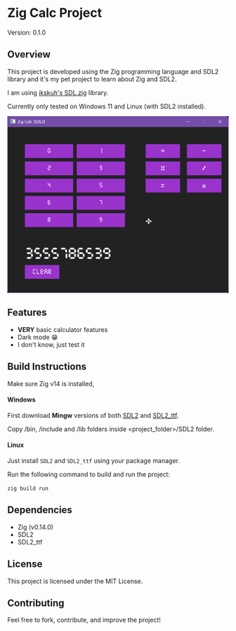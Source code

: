 # Zig Calc Project

Version: 0.1.0

## Overview
This project is developed using the Zig programming language and SDL2 library and it's my pet project to learn about Zig and SDL2. 

I am using [ikskuh's SDL.zig](https://github.com/ikskuh/SDL.zig) library.

Currently only tested on Windows 11 and Linux (with SDL2 installed).

![Preview](image.png)

## Features
- **VERY** basic calculator features
- Dark mode 😁
- I don't know, just test it

## Build Instructions
Make sure Zig v14 is installed,
#### Windows
First download **Mingw** versions of both [SDL2](https://github.com/libsdl-org/SDL/releases/tag/release-2.32.8) and [SDL2_ttf](https://github.com/libsdl-org/SDL_ttf/releases/tag/release-2.24.0).

Copy /bin, /include and /lib folders inside <project_folder>/SDL2 folder.

#### Linux
Just install `SDL2` and `SDL2_ttf` using your package manager.

Run the following command to build and run the project:

`zig build run`

## Dependencies
- Zig (v0.14.0)
- SDL2
- SDL2_ttf

## License
This project is licensed under the MIT License.

## Contributing
Feel free to fork, contribute, and improve the project!

